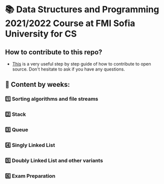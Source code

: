 # :books: Data Structures and Programming 2021/2022 Course at FMI Sofia University for CS

## How to contribute to this repo?
- [This](https://www.dataschool.io/how-to-contribute-on-github/) is a very useful step by step guide of how to contribute to open source. Don't hesitate to ask if you have any questions.

## :pushpin: Content by weeks: 
### 1️⃣ Sorting algorithms and file streams 
### 2️⃣ Stack
### 3️⃣ Queue
### 4️⃣ Singly Linked List
### 5️⃣ Doubly Linked List and other variants
### 6️⃣ Exam Preparation 